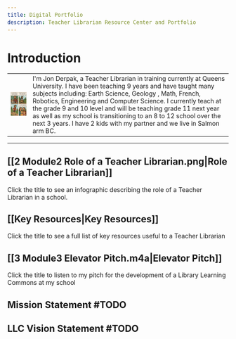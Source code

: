 ```yaml
---
title: Digital Portfolio
description: Teacher Librarian Resource Center and Portfolio
---
```


# Introduction

|                                                                                                |                                                                                                                                                                                                                                                                                                                                                                                                                                                                              |
| :--------------------------------------------------------------------------------------------- | :--------------------------------------------------------------------------------------------------------------------------------------------------------------------------------------------------------------------------------------------------------------------------------------------------------------------------------------------------------------------------------------------------------------------------------------------------------------------------- |
| <img src="Resources/JDIntroComic.png" alt="Intro Comic" class="align-right" width="300"></img> | I'm Jon Derpak, a Teacher Librarian in training currently at Queens University. I have been teaching 9 years and have taught many subjects including: Earth Science, Geology , Math, French, Robotics, Engineering and Computer Science. I currently teach at the grade 9 and 10 level and will be teaching grade 11 next year as well as my school is transitioning to an 8 to 12 school over the next 3 years. I have 2 kids with my partner and we live in Salmon arm BC. |

___

## [[2 Module2 Role of a Teacher Librarian.png|Role of a Teacher Librarian]]
Click the title to see an infographic describing the role of a Teacher Librarian in a school.

## [[Key Resources|Key Resources]]
Click the title to see a full list of key resources useful to a Teacher Librarian



## [[3 Module3 Elevator Pitch.m4a|Elevator Pitch]]
Click the title to listen to my pitch for the development of a Library Learning Commons at my school

## Mission Statement #TODO

## LLC Vision Statement #TODO
